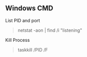 ## Windows CMD
List PID and port
>netstat -aon | find /i "listening"

Kill Process
>taskkill /PID <PID> /F
